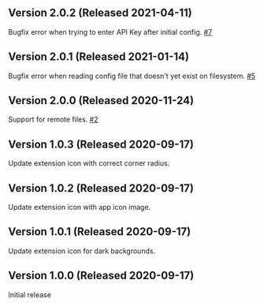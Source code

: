 ## Version 2.0.2 (Released 2021-04-11)

Bugfix error when trying to enter API Key after initial config.
[#7](https://github.com/wakatime/WakaTime.novaextension/issues/7)

## Version 2.0.1 (Released 2021-01-14)

Bugfix error when reading config file that doesn't yet exist on filesystem.
[#5](https://github.com/wakatime/WakaTime.novaextension/issues/5)

## Version 2.0.0 (Released 2020-11-24)

Support for remote files.
[#2](https://github.com/wakatime/WakaTime.novaextension/issues/2)

## Version 1.0.3 (Released 2020-09-17)

Update extension icon with correct corner radius.

## Version 1.0.2 (Released 2020-09-17)

Update extension icon with app icon image.

## Version 1.0.1 (Released 2020-09-17)

Update extension icon for dark backgrounds.

## Version 1.0.0 (Released 2020-09-17)

Initial release
